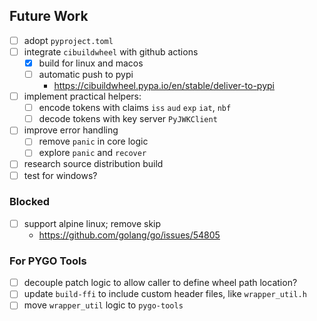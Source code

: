 ## Future Work
- [ ] adopt `pyproject.toml`
- [ ] integrate `cibuildwheel` with github actions
  - [x] build for linux and macos
  - [ ] automatic push to pypi
    - https://cibuildwheel.pypa.io/en/stable/deliver-to-pypi
- [ ] implement practical helpers:
    - [ ] encode tokens with claims `iss` `aud` `exp` `iat`, `nbf`
    - [ ] decode tokens with key server `PyJWKClient`
- [ ] improve error handling
    - [ ] remove `panic` in core logic
    - [ ] explore `panic` and `recover`
- [ ] research source distribution build
- [ ] test for windows?

### Blocked
- [ ] support alpine linux; remove skip
  - https://github.com/golang/go/issues/54805

### For PYGO Tools
- [ ] decouple patch logic to allow caller to define wheel path location?
- [ ] update `build-ffi` to include custom header files, like `wrapper_util.h`
- [ ] move `wrapper_util` logic to `pygo-tools`
